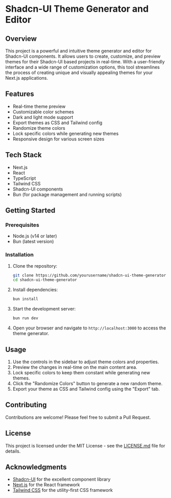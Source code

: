# Shadcn-UI Theme Generator and Editor

## Overview

This project is a powerful and intuitive theme generator and editor for Shadcn-UI components. It allows users to create, customize, and preview themes for their Shadcn-UI based projects in real-time. With a user-friendly interface and a wide range of customization options, this tool streamlines the process of creating unique and visually appealing themes for your Next.js applications.

## Features

- Real-time theme preview
- Customizable color schemes
- Dark and light mode support
- Export themes as CSS and Tailwind config
- Randomize theme colors
- Lock specific colors while generating new themes
- Responsive design for various screen sizes

## Tech Stack

- Next.js
- React
- TypeScript
- Tailwind CSS
- Shadcn-UI components
- Bun (for package management and running scripts)

## Getting Started

### Prerequisites

- Node.js (v14 or later)
- Bun (latest version)

### Installation

1. Clone the repository:

   ```bash
   git clone https://github.com/yourusername/shadcn-ui-theme-generator.git
   cd shadcn-ui-theme-generator
   ```

2. Install dependencies:

   ```bash
   bun install
   ```

3. Start the development server:

   ```bash
   bun run dev
   ```

4. Open your browser and navigate to `http://localhost:3000` to access the theme generator.

## Usage

1. Use the controls in the sidebar to adjust theme colors and properties.
2. Preview the changes in real-time on the main content area.
3. Lock specific colors to keep them constant while generating new themes.
4. Click the "Randomize Colors" button to generate a new random theme.
5. Export your theme as CSS and Tailwind config using the "Export" tab.

## Contributing

Contributions are welcome! Please feel free to submit a Pull Request.

## License

This project is licensed under the MIT License - see the [LICENSE.md](LICENSE.md) file for details.

## Acknowledgments

- [Shadcn-UI](https://ui.shadcn.com/) for the excellent component library
- [Next.js](https://nextjs.org/) for the React framework
- [Tailwind CSS](https://tailwindcss.com/) for the utility-first CSS framework
